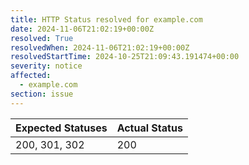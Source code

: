 ```yaml
---
title: HTTP Status resolved for example.com
date: 2024-11-06T21:02:19+00:00Z
resolved: True
resolvedWhen: 2024-11-06T21:02:19+00:00Z
resolvedStartTime: 2024-10-25T21:09:43.191474+00:00
severity: notice
affected:
  - example.com
section: issue
---
```


| Expected Statuses | Actual Status  |
|-------------------|----------------|
| 200, 301, 302 | 200 |
